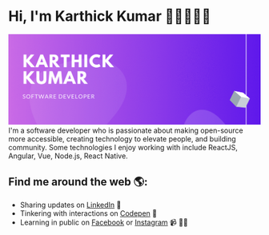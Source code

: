 # Hi, I'm Karthick Kumar 👋🏻🧑🏻‍💻

<img src="https://raw.githubusercontent.com/karthickvkumar/cv/master/images/karthick_heading.gif">
I'm a software developer who is passionate about making open-source more accessible, creating technology to elevate people, and building community. Some technologies I enjoy working with include ReactJS, Angular, Vue, Node.js, React Native.


## Find me around the web 🌎:
- Sharing updates on <a href="https://www.linkedin.com/in/karthickvkumar/">LinkedIn</a> 💼
- Tinkering with interactions on <a href="https://codepen.io/karthickvkumar"> Codepen</a> 🏓
- Learning in public on <a href="https://www.facebook.com/iShinchan/">Facebook</a> or <a href="https://www.instagram.com/mr.shinchan.nohara/">Instagram</a> 📹 ✍🏾
